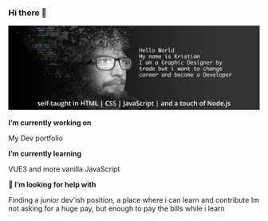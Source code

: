 ### Hi there 👋
![alt text](https://raw.githubusercontent.com/kristianAndersen/kristianAndersen/master/profil.png)

__I’m currently working on__

My Dev portfolio


**I’m currently learning**

VUE3 and more vanilla JavaScript

**🤔 I’m looking for help with**

Finding a junior dev'ish position, a place where i can learn and contribute
Im not asking for a huge pay, but enough to pay the bills while i learn 

<!--
**kristianAndersen/kristianAndersen** is a ✨ _special_ ✨ repository because its `README.md` (this file) appears on your GitHub profile.



Here are some ideas to get you started:

- 🔭 I’m currently working on ...
- 🌱 I’m currently learning ...
- 👯 I’m looking to collaborate on ...
- 🤔 I’m looking for help with ...
- 💬 Ask me about ...
- 📫 How to reach me: ...
- 😄 Pronouns: ...
- ⚡ Fun fact: ...
-->
